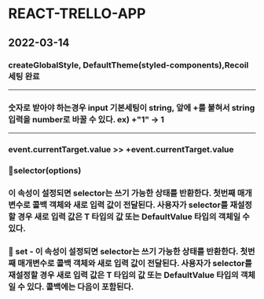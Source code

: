 # REACT-TRELLO-APP 

## 2022-03-14 
### createGlobalStyle, DefaultTheme(styled-components),Recoil 세팅 완료<hr>
### 숫자로 받아야 하는경우 input 기본세팅이 string, 앞에 +를 붙혀서 string입력을 number로 바꿀 수 있다. ex) +"1" -> 1<hr>
### event.currentTarget.value >> +event.currentTarget.value

### 🎉selector(options)
### 이 속성이 설정되면 selector는 쓰기 가능한 상태를 반환한다. 첫번째 매개변수로 콜백 객체와 새로 입력 값이 전달된다. 사용자가 selector를 재설정할 경우 새로 입력 값은 T 타입의 값 또는 DefaultValue 타입의 객체일 수 있다.

### 🎨 set - 이 속성이 설정되면 selector는 쓰기 가능한 상태를 반환한다. 첫번째 매개변수로 콜백 객체와 새로 입력 값이 전달된다. 사용자가 selector를 재설정할 경우 새로 입력 값은 T 타입의 값 또는 DefaultValue 타입의 객체일 수 있다. 콜백에는 다음이 포함된다.
